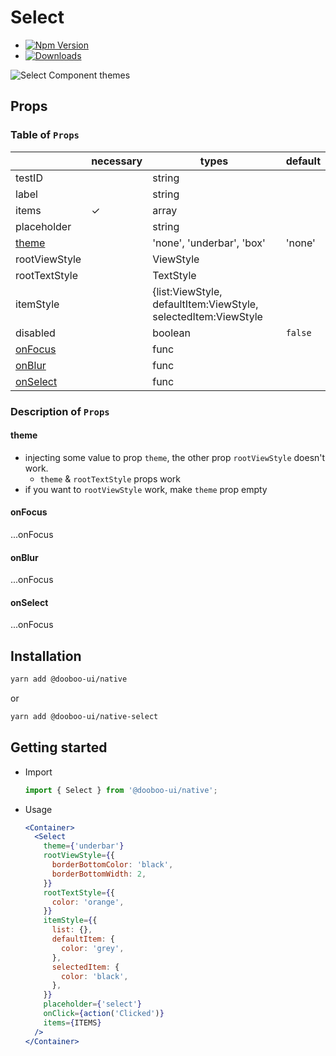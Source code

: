 # Select

- [![Npm Version](http://img.shields.io/npm/v/@dooboo-ui/native-select.svg?style=flat-square)](https://npmjs.org/package/@dooboo-ui/native-select)
- [![Downloads](http://img.shields.io/npm/dm/@dooboo-ui/native-select.svg?style=flat-square)](https://npmjs.org/package/@dooboo-ui/native-select)

![Select Component themes](https://user-images.githubusercontent.com/33364619/70374774-fd328c00-1939-11ea-9af4-776c6885bd41.png)

## Props

### Table of `Props`

|                       | necessary | types                                                          | default |
| --------------------- | --------- | -------------------------------------------------------------- | ------- |
| testID                |           | string                                                         |         |
| label                 |           | string                                                         |         |
| items                 | ✓         | array                                                          |         |
| placeholder           |           | string                                                         |         |
| [theme](#theme)       |           | 'none', 'underbar', 'box'                                      | 'none'  |
| rootViewStyle         |           | ViewStyle                                                      |         |
| rootTextStyle         |           | TextStyle                                                      |         |
| itemStyle             |           | {list:ViewStyle, defaultItem:ViewStyle, selectedItem:ViewStyle |         |
| disabled              |           | boolean                                                        | `false` |
| [onFocus](#onFocus)   |           | func                                                           |         |
| [onBlur](#onBlur)     |           | func                                                           |         |
| [onSelect](#onSelect) |           | func                                                           |         |

### Description of `Props`

#### theme

- injecting some value to prop `theme`, the other prop `rootViewStyle` doesn't work.
  - `theme` & `rootTextStyle` props work
- if you want to `rootViewStyle` work, make `theme` prop empty

#### onFocus

...onFocus

#### onBlur

...onFocus

#### onSelect

...onFocus

## Installation

```sh
yarn add @dooboo-ui/native
```

or

```sh
yarn add @dooboo-ui/native-select
```

## Getting started

- Import

  ```javascript
  import { Select } from '@dooboo-ui/native';
  ```

- Usage
  ```jsx
  <Container>
    <Select
      theme={'underbar'}
      rootViewStyle={{
        borderBottomColor: 'black',
        borderBottomWidth: 2,
      }}
      rootTextStyle={{
        color: 'orange',
      }}
      itemStyle={{
        list: {},
        defaultItem: {
          color: 'grey',
        },
        selectedItem: {
          color: 'black',
        },
      }}
      placeholder={'select'}
      onClick={action('Clicked')}
      items={ITEMS}
    />
  </Container>
  ```
